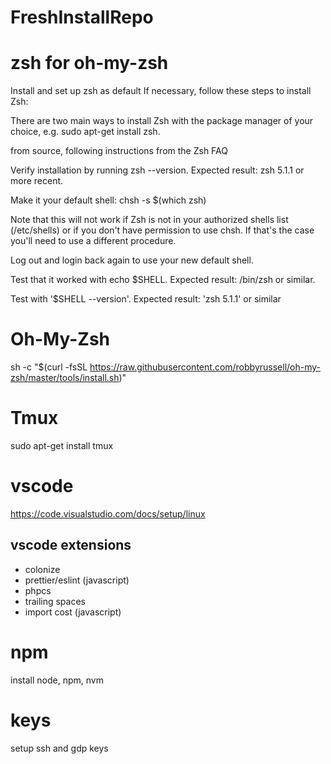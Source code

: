 # FreshInstallRepo

# zsh for oh-my-zsh
Install and set up zsh as default
If necessary, follow these steps to install Zsh:

There are two main ways to install Zsh
with the package manager of your choice, e.g. sudo apt-get install zsh.

from source, following instructions from the Zsh FAQ

Verify installation by running zsh --version. Expected result: zsh 5.1.1 or more recent.

Make it your default shell: chsh -s $(which zsh)

Note that this will not work if Zsh is not in your authorized shells list (/etc/shells) or if you don't have permission to use chsh. If that's the case you'll need to use a different procedure.

Log out and login back again to use your new default shell.

Test that it worked with echo $SHELL. Expected result: /bin/zsh or similar.

Test with '$SHELL --version'. Expected result: 'zsh 5.1.1' or similar

# Oh-My-Zsh
sh -c "$(curl -fsSL https://raw.githubusercontent.com/robbyrussell/oh-my-zsh/master/tools/install.sh)"

# Tmux
sudo apt-get install tmux

# vscode
https://code.visualstudio.com/docs/setup/linux
## vscode extensions
 - colonize
 - prettier/eslint (javascript)
 - phpcs
 - trailing spaces
 - import cost (javascript)


# npm
install node, npm, nvm

# keys
setup ssh and gdp keys

